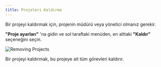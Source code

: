 ```yaml
---
title: Projeleri Kaldırma
---
```


Bir projeyi kaldırmak için, projenin müdürü veya yönetici olmanız gerekir.

**"Proje ayarları"** 'na gidin ve sol taraftaki menüden, en alttaki **"Kaldır"** seçeneğini seçin.

![Removing Projects](/images/v1/project-remove.png)

Bir projeyi kaldırmak, bu projeye ait tüm görevleri kaldırır.
